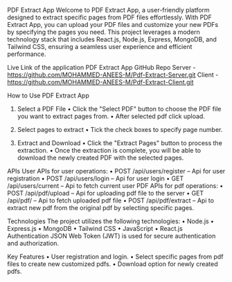 PDF Extract App
Welcome to PDF Extract App, a user-friendly platform designed to extract specific pages from PDF files effortlessly. With PDF Extract App, you can upload your PDF files and customize your new PDFs by specifying the pages you need. This project leverages a modern technology stack that includes React.js, Node.js, Express, MongoDB, and Tailwind CSS, ensuring a seamless user experience and efficient performance.

Live Link of the application
PDF Extract App
GitHub Repo
Server - https://github.com/MOHAMMED-ANEES-M/Pdf-Extract-Server.git
Client - https://github.com/MOHAMMED-ANEES-M/Pdf-Extract-Client.git

How to Use PDF Extract App
1.	Select a PDF File
•	Click the "Select PDF" button to choose the PDF file you want to extract pages from.
•	After selected pdf click upload.












2.	Select pages to extract
•	Tick the check boxes to specify page number.
 

3.	Extract and Download
•	Click the "Extract Pages" button to process the extraction.
•	Once the extraction is complete, you will be able to download the newly created PDF with the selected pages.











APIs
User
APIs for user operations:
•	POST /api/users/register – Api for user registration
•	POST /api/users/login – Api for user login
•	GET /api/users/current – Api to fetch current user
PDF
APIs for pdf operations:
•	POST /api/pdf/upload – Api for uploading pdf file to the server
•	GET /api/pdf/ – Api to fetch uploaded pdf file
•	POST /api/pdf/extract – Api to extract new pdf from the original pdf by selecting specific pages.

Technologies
The project utilizes the following technologies:
•	Node.js
•	Express.js
•	MongoDB
•	Tailwind CSS
•	JavaScript
•	React.js
Authentication
JSON Web Token (JWT) is used for secure authentication and authorization.

Key Features
•	User registration and login.
•	Select specific pages from pdf files to create new customized pdfs.
•	Download option for newly created pdfs.
